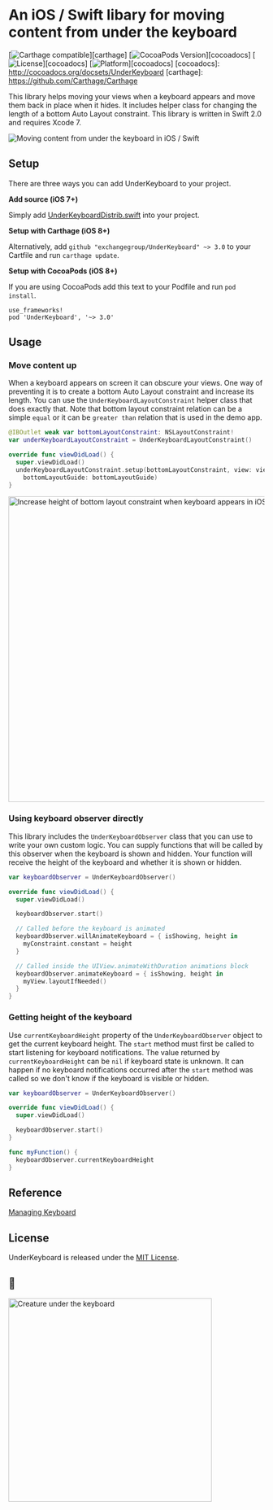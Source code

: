 # An iOS / Swift libary for moving content from under the keyboard

[![Carthage compatible](https://img.shields.io/badge/Carthage-compatible-4BC51D.svg?style=flat)][carthage]
[![CocoaPods Version](https://img.shields.io/cocoapods/v/UnderKeyboard.svg?style=flat)][cocoadocs]
[![License](https://img.shields.io/cocoapods/l/UnderKeyboard.svg?style=flat)][cocoadocs]
[![Platform](https://img.shields.io/cocoapods/p/UnderKeyboard.svg?style=flat)][cocoadocs]
[cocoadocs]: http://cocoadocs.org/docsets/UnderKeyboard
[carthage]: https://github.com/Carthage/Carthage

This library helps moving your views when a keyboard appears and move them back in place when it hides.
It includes helper class for changing the length of a bottom Auto Layout constraint.
This library is written in Swift 2.0 and requires Xcode 7.


<img src='https://raw.githubusercontent.com/exchangegroup/UnderKeyboard/master/Graphics/under_keyboard_demo.gif' alt='Moving content from under the keyboard in iOS / Swift'>

## Setup

There are three ways you can add UnderKeyboard to your project.

**Add source (iOS 7+)**

Simply add [UnderKeyboardDistrib.swift](https://github.com/exchangegroup/UnderKeyboard/blob/master/Distrib/UnderKeyboardDistrib.swift) into your project.

**Setup with Carthage (iOS 8+)**

Alternatively, add `github "exchangegroup/UnderKeyboard" ~> 3.0` to your Cartfile and run `carthage update`.

**Setup with CocoaPods (iOS 8+)**

If you are using CocoaPods add this text to your Podfile and run `pod install`.

    use_frameworks!
    pod 'UnderKeyboard', '~> 3.0'


## Usage


### Move content up

When a keyboard appears on screen it can obscure your views. One way of preventing it is to create a bottom Auto Layout constraint and increase its length. You can use the `UnderKeyboardLayoutConstraint` helper class that does exactly that. Note that bottom layout constraint relation can be a simple `equal` or it can be `greater than` relation that is used in the demo app.

```Swift
@IBOutlet weak var bottomLayoutConstraint: NSLayoutConstraint!
var underKeyboardLayoutConstraint = UnderKeyboardLayoutConstraint()

override func viewDidLoad() {
  super.viewDidLoad()
  underKeyboardLayoutConstraint.setup(bottomLayoutConstraint, view: view,
    bottomLayoutGuide: bottomLayoutGuide)
}
```

<img src='https://raw.githubusercontent.com/exchangegroup/UnderKeyboard/master/Graphics/bottom_constraint.png' alt='Increase height of bottom layout constraint when keyboard appears in iOS' width='601'>



### Using keyboard observer directly

This library includes the `UnderKeyboardObserver` class that you can use to write your own custom logic. You can supply functions that will be called by this observer when the keyboard is shown and hidden. Your function will receive the height of the keyboard and whether it is shown or hidden.

```Swift
var keyboardObserver = UnderKeyboardObserver()

override func viewDidLoad() {
  super.viewDidLoad()

  keyboardObserver.start()

  // Called before the keyboard is animated
  keyboardObserver.willAnimateKeyboard = { isShowing, height in
    myConstraint.constant = height
  }

  // Called inside the UIView.animateWithDuration animations block
  keyboardObserver.animateKeyboard = { isShowing, height in
    myView.layoutIfNeeded()
  }
}
```

### Getting height of the keyboard

Use `currentKeyboardHeight` property of the `UnderKeyboardObserver` object to get the current keyboard height.
The `start` method must first be called to start listening for keyboard notifications. The value returned by `currentKeyboardHeight` can be `nil` if keyboard state is unknown. It can happen if no keyboard notifications occurred after the `start` method was called so we don't know if the keyboard is visible or hidden.

```Swift
var keyboardObserver = UnderKeyboardObserver()

override func viewDidLoad() {
  super.viewDidLoad()

  keyboardObserver.start()
}

func myFunction() {
  keyboardObserver.currentKeyboardHeight
}
```


## Reference

[Managing Keyboard](https://developer.apple.com/library/ios/documentation/StringsTextFonts/Conceptual/TextAndWebiPhoneOS/KeyboardManagement/KeyboardManagement.html)

## License

UnderKeyboard is released under the [MIT License](LICENSE).


## 🐘
<img src='https://raw.githubusercontent.com/exchangegroup/UnderKeyboard/master/Graphics/under_keyboard_creature.jpg' width='400' alt='Creature under the keyboard'>

